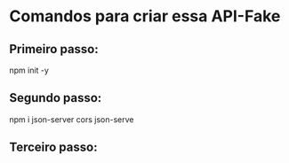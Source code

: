 # Comandos para criar essa API-Fake

## Primeiro passo:
npm init -y

## Segundo passo: 
npm i json-server cors json-serve

## Terceiro passo:
